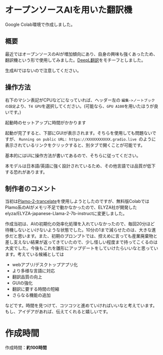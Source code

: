 # **オープンソースAIを用いた翻訳機**

Google Colab環境で作成しました。

## **概要**
最近ではオープンソースのAIが増加傾向にあり、自身の興味も強くあったため、翻訳機という形で使用してみました。[DeepL翻訳](https://www.deepl.com/ja/translator)をモチーフとしました。


生成AIではないので注意してください。

## **操作方法**

右下のマシン表記がCPUなどになっていれば、ヘッダー左の `編集->ノートブックの設定`より、`T4 GPU`を選択してください。(可能なら、`GPU A100`を用いたほうが良いです。)

起動時のセットアップに時間がかかります

起動が完了すると、下部にGUIが表示されます。そちらを使用しても問題ないですが、 `Running on public URL: https://XXXXXXXXXXX.gradio.live `のように表示されているリンクをクリックすると、別タブで開くことが可能です。

基本的にはUIに操作方法が書いてあるので、そちらに従ってください。

本モデルは日本語/英語に強く設計されているため、その他言語では品質が低下する恐れがあります。

## **制作者のコメント**


当初は[Plamo-2-trancelate](https://huggingface.co/pfnet/plamo-2-translate)を使用しようとしたのですが、無料版ColabではPlamo系のAIがメモリ不足で動かなかったので、ELYZA社が開発したelyza/ELYZA-japanese-Llama-2-7b-instructに変更しました。

作成当初は、AIの初期化の効率化処理を入れていなかったので、毎回20分ほど待機しないといけないような状態でした。10分の1まで減らせたのは、大きな進歩だと思います。また、初期のプロンプトでは、控えめに言っても産業廃棄物と差し支えない結果が返ってきていたので、少し怪しい程度まで持ってこくるのは大変でした。今後もこれを雛形にアップデートをしていけたらいいなと思っています。考えている候補としては
- webアプリ/デスクトップアプリ化
- より多様な言語に対応
- 翻訳品質の向上
- GUIの強化
- 翻訳に要する時間の短縮
- さらなる機能の追加

などです。時間を見つけて、コツコツと進めていければいいなと考えています。もし、アイデアがあれば、伝えてくれると嬉しいです。

# **作成時間**

作成時間：**約100時間**
